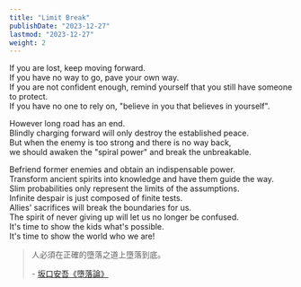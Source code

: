 ```yaml
---
title: "Limit Break"
publishDate: "2023-12-27"
lastmod: "2023-12-27"
weight: 2
---
```


If you are lost, keep moving forward.<br/>
If you have no way to go, pave your own way.<br/>
If you are not confident enough, remind yourself that you still have someone to protect.<br/>
If you have no one to rely on, "believe in you that believes in yourself".<br/>

However long road has an end.<br/>
Blindly charging forward will only destroy the established peace.<br/>
But when the enemy is too strong and there is no way back,<br/>
we should awaken the "spiral power" and break the unbreakable.<br/>

Befriend former enemies and obtain an indispensable power.<br/>
Transform ancient spirits into knowledge and have them guide the way.<br/>
Slim probabilities only represent the limits of the assumptions.<br/>
Infinite despair is just composed of finite tests.<br/>
Allies' sacrifices will break the boundaries for us.<br/>
The spirit of never giving up will let us no longer be confused.<br/>
It's time to show the kids what's possible.<br/>
It's time to show the world who we are!<br/>

> 人必須在正確的墮落之道上墮落到底。
>
> \- [坂口安吾《墮落論》](https://arielhsu.tw/sakaguchi-ango-quotes/)
